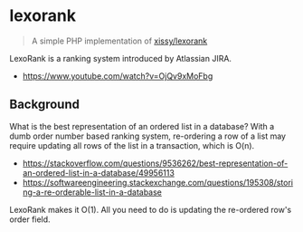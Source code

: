 # lexorank

> A simple PHP implementation of [xissy/lexorank](https://github.com/xissy/lexorank)

LexoRank is a ranking system introduced by Atlassian JIRA.
  * <https://www.youtube.com/watch?v=OjQv9xMoFbg>

## Background
What is the best representation of an ordered list in a database?
With a dumb order number based ranking system, re-ordering a row of a
list may require updating all rows of the list in a transaction,
which is O(n).
  * <https://stackoverflow.com/questions/9536262/best-representation-of-an-ordered-list-in-a-database/49956113>
  * <https://softwareengineering.stackexchange.com/questions/195308/storing-a-re-orderable-list-in-a-database>

LexoRank makes it O(1). All you need to do is updating the re-ordered
row's order field.